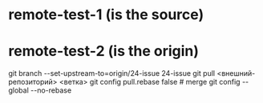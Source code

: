 # remote-test-1 (is the source)
# remote-test-2 (is the origin)
git branch --set-upstream-to=origin/24-issue 24-issue
git pull <внешний-репозиторий> <ветка>
git config pull.rebase false  # merge
git config --global --no-rebase
